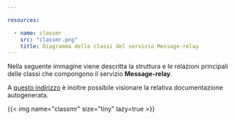 ```yaml
---

resources:

  - name: classmr
    src: "classmr.png"
    title: Diagramma delle classi del servizio Message-relay
---
```

Nella seguente immagine viene descritta la struttura e le relazioni principali delle classi che compongono il servizio **Message-relay**.

A [questo indirizzo](https://sweleven.gitlab.io/message-relay/) è inoltre possibile visionare la relativa documentazione autogenerata.

{{< img name="classmr" size="tiny" lazy=true >}}